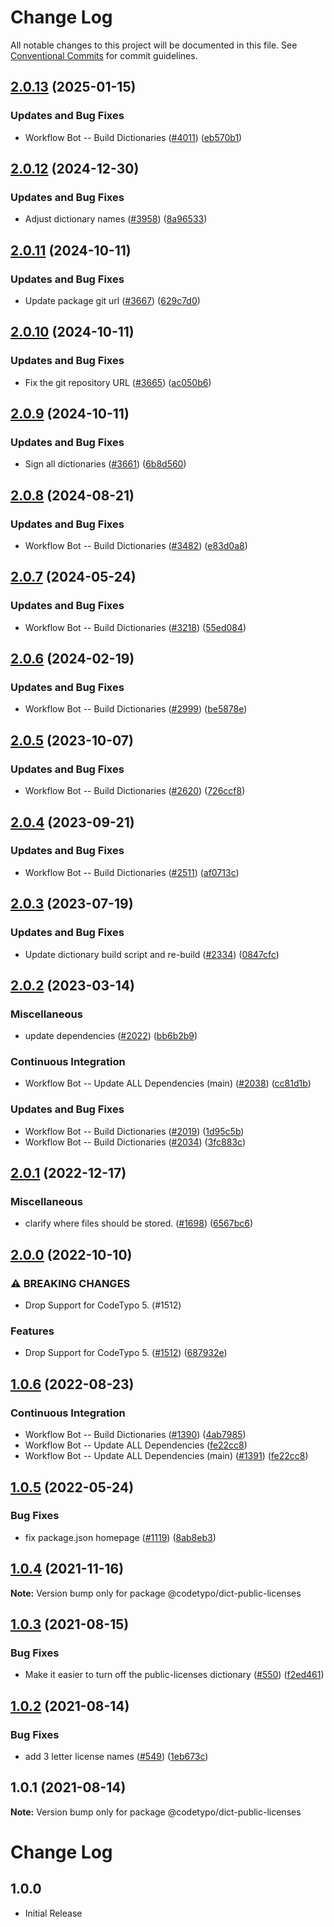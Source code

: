 # Change Log

All notable changes to this project will be documented in this file.
See [Conventional Commits](https://conventionalcommits.org) for commit guidelines.

## [2.0.13](https://github.com/khulnasoft/codetypo-dicts/compare/@codetypo/dict-public-licenses@2.0.12...@codetypo/dict-public-licenses@2.0.13) (2025-01-15)


### Updates and Bug Fixes

* Workflow Bot -- Build Dictionaries ([#4011](https://github.com/khulnasoft/codetypo-dicts/issues/4011)) ([eb570b1](https://github.com/khulnasoft/codetypo-dicts/commit/eb570b1d71c0b301c6a0d6faed2e8f58fd68b438))

## [2.0.12](https://github.com/khulnasoft/codetypo-dicts/compare/@codetypo/dict-public-licenses@2.0.11...@codetypo/dict-public-licenses@2.0.12) (2024-12-30)


### Updates and Bug Fixes

* Adjust dictionary names ([#3958](https://github.com/khulnasoft/codetypo-dicts/issues/3958)) ([8a96533](https://github.com/khulnasoft/codetypo-dicts/commit/8a96533bec21280103740868b81559437c413501))

## [2.0.11](https://github.com/khulnasoft/codetypo-dicts/compare/@codetypo/dict-public-licenses@2.0.10...@codetypo/dict-public-licenses@2.0.11) (2024-10-11)


### Updates and Bug Fixes

* Update package git url ([#3667](https://github.com/khulnasoft/codetypo-dicts/issues/3667)) ([629c7d0](https://github.com/khulnasoft/codetypo-dicts/commit/629c7d0a5e1bacad1d3874b1f8372edc3494ef97))

## [2.0.10](https://github.com/khulnasoft/codetypo-dicts/compare/@codetypo/dict-public-licenses@2.0.9...@codetypo/dict-public-licenses@2.0.10) (2024-10-11)


### Updates and Bug Fixes

* Fix the git repository URL ([#3665](https://github.com/khulnasoft/codetypo-dicts/issues/3665)) ([ac050b6](https://github.com/khulnasoft/codetypo-dicts/commit/ac050b697d57820109995e92fac5ccc32ced1723))

## [2.0.9](https://github.com/khulnasoft/codetypo-dicts/compare/@codetypo/dict-public-licenses@2.0.8...@codetypo/dict-public-licenses@2.0.9) (2024-10-11)


### Updates and Bug Fixes

* Sign all dictionaries ([#3661](https://github.com/khulnasoft/codetypo-dicts/issues/3661)) ([6b8d560](https://github.com/khulnasoft/codetypo-dicts/commit/6b8d560cf51a593458ce42bca415859f872cfc97))

## [2.0.8](https://github.com/khulnasoft/codetypo-dicts/compare/@codetypo/dict-public-licenses@2.0.7...@codetypo/dict-public-licenses@2.0.8) (2024-08-21)


### Updates and Bug Fixes

* Workflow Bot -- Build Dictionaries ([#3482](https://github.com/khulnasoft/codetypo-dicts/issues/3482)) ([e83d0a8](https://github.com/khulnasoft/codetypo-dicts/commit/e83d0a895762a6a64ab46de83fd3441e0287c8a3))

## [2.0.7](https://github.com/khulnasoft/codetypo-dicts/compare/@codetypo/dict-public-licenses@2.0.6...@codetypo/dict-public-licenses@2.0.7) (2024-05-24)


### Updates and Bug Fixes

* Workflow Bot -- Build Dictionaries ([#3218](https://github.com/khulnasoft/codetypo-dicts/issues/3218)) ([55ed084](https://github.com/khulnasoft/codetypo-dicts/commit/55ed0840e249a9899b7a0501cfbd03566462c80f))

## [2.0.6](https://github.com/khulnasoft/codetypo-dicts/compare/@codetypo/dict-public-licenses@2.0.5...@codetypo/dict-public-licenses@2.0.6) (2024-02-19)


### Updates and Bug Fixes

* Workflow Bot -- Build Dictionaries ([#2999](https://github.com/khulnasoft/codetypo-dicts/issues/2999)) ([be5878e](https://github.com/khulnasoft/codetypo-dicts/commit/be5878ec21728dfc833917959e549b93d9d0e9b1))

## [2.0.5](https://github.com/khulnasoft/codetypo-dicts/compare/@codetypo/dict-public-licenses@2.0.4...@codetypo/dict-public-licenses@2.0.5) (2023-10-07)


### Updates and Bug Fixes

* Workflow Bot -- Build Dictionaries ([#2620](https://github.com/khulnasoft/codetypo-dicts/issues/2620)) ([726ccf8](https://github.com/khulnasoft/codetypo-dicts/commit/726ccf82e0ab0a672d51ec4131184b9b007ee2f6))

## [2.0.4](https://github.com/khulnasoft/codetypo-dicts/compare/@codetypo/dict-public-licenses@2.0.3...@codetypo/dict-public-licenses@2.0.4) (2023-09-21)


### Updates and Bug Fixes

* Workflow Bot -- Build Dictionaries ([#2511](https://github.com/khulnasoft/codetypo-dicts/issues/2511)) ([af0713c](https://github.com/khulnasoft/codetypo-dicts/commit/af0713caa9f147e182c9025a950c1a4906d10ac6))

## [2.0.3](https://github.com/khulnasoft/codetypo-dicts/compare/@codetypo/dict-public-licenses@2.0.2...@codetypo/dict-public-licenses@2.0.3) (2023-07-19)


### Updates and Bug Fixes

* Update dictionary build script and re-build ([#2334](https://github.com/khulnasoft/codetypo-dicts/issues/2334)) ([0847cfc](https://github.com/khulnasoft/codetypo-dicts/commit/0847cfc9623018940e7761e08eeba0ec7c0a320e))

## [2.0.2](https://github.com/khulnasoft/codetypo-dicts/compare/@codetypo/dict-public-licenses@2.0.1...@codetypo/dict-public-licenses@2.0.2) (2023-03-14)


### Miscellaneous

* update dependencies ([#2022](https://github.com/khulnasoft/codetypo-dicts/issues/2022)) ([bb6b2b9](https://github.com/khulnasoft/codetypo-dicts/commit/bb6b2b9fc9f89e7c6549913bc56a4a6ffcc8dbd0))


### Continuous Integration

* Workflow Bot -- Update ALL Dependencies (main) ([#2038](https://github.com/khulnasoft/codetypo-dicts/issues/2038)) ([cc81d1b](https://github.com/khulnasoft/codetypo-dicts/commit/cc81d1bb7b02e64570717f9875b8352eda8f8c1e))


### Updates and Bug Fixes

* Workflow Bot -- Build Dictionaries ([#2019](https://github.com/khulnasoft/codetypo-dicts/issues/2019)) ([1d95c5b](https://github.com/khulnasoft/codetypo-dicts/commit/1d95c5b3b3a535986b60c80e8fecf85bee2ba66a))
* Workflow Bot -- Build Dictionaries ([#2034](https://github.com/khulnasoft/codetypo-dicts/issues/2034)) ([3fc883c](https://github.com/khulnasoft/codetypo-dicts/commit/3fc883c51f748eda2cf98b995f9c0f089915f079))

## [2.0.1](https://github.com/khulnasoft/codetypo-dicts/compare/@codetypo/dict-public-licenses@2.0.0...@codetypo/dict-public-licenses@2.0.1) (2022-12-17)


### Miscellaneous

* clarify where files should be stored. ([#1698](https://github.com/khulnasoft/codetypo-dicts/issues/1698)) ([6567bc6](https://github.com/khulnasoft/codetypo-dicts/commit/6567bc62130404cb32945bdcc3bf07316c839396))

## [2.0.0](https://github.com/khulnasoft/codetypo-dicts/compare/@codetypo/dict-public-licenses@1.0.6...@codetypo/dict-public-licenses@2.0.0) (2022-10-10)


### ⚠ BREAKING CHANGES

* Drop Support for CodeTypo 5. (#1512)

### Features

* Drop Support for CodeTypo 5. ([#1512](https://github.com/khulnasoft/codetypo-dicts/issues/1512)) ([687932e](https://github.com/khulnasoft/codetypo-dicts/commit/687932e187e4bce87d7904e3a2e53dd6de6ac372))

## [1.0.6](https://github.com/khulnasoft/codetypo-dicts/compare/@codetypo/dict-public-licenses@1.0.5...@codetypo/dict-public-licenses@1.0.6) (2022-08-23)


### Continuous Integration

* Workflow Bot -- Build Dictionaries ([#1390](https://github.com/khulnasoft/codetypo-dicts/issues/1390)) ([4ab7985](https://github.com/khulnasoft/codetypo-dicts/commit/4ab7985589f30cf5320889f93496ae0355ca87f4))
* Workflow Bot -- Update ALL Dependencies ([fe22cc8](https://github.com/khulnasoft/codetypo-dicts/commit/fe22cc876c142ea4ad5268d9fe0aa4c5db5c36e1))
* Workflow Bot -- Update ALL Dependencies (main) ([#1391](https://github.com/khulnasoft/codetypo-dicts/issues/1391)) ([fe22cc8](https://github.com/khulnasoft/codetypo-dicts/commit/fe22cc876c142ea4ad5268d9fe0aa4c5db5c36e1))

## [1.0.5](https://github.com/khulnasoft/codetypo-dicts/compare/@codetypo/dict-public-licenses@1.0.4...@codetypo/dict-public-licenses@1.0.5) (2022-05-24)


### Bug Fixes

* fix package.json homepage ([#1119](https://github.com/khulnasoft/codetypo-dicts/issues/1119)) ([8ab8eb3](https://github.com/khulnasoft/codetypo-dicts/commit/8ab8eb3733b7b9c783b5d93fdeff4d4ca739e8f4))





## [1.0.4](https://github.com/khulnasoft/codetypo-dicts/compare/@codetypo/dict-public-licenses@1.0.3...@codetypo/dict-public-licenses@1.0.4) (2021-11-16)

**Note:** Version bump only for package @codetypo/dict-public-licenses





## [1.0.3](https://github.com/khulnasoft/codetypo-dicts/compare/@codetypo/dict-public-licenses@1.0.2...@codetypo/dict-public-licenses@1.0.3) (2021-08-15)


### Bug Fixes

* Make it easier to turn off the public-licenses dictionary ([#550](https://github.com/khulnasoft/codetypo-dicts/issues/550)) ([f2ed461](https://github.com/khulnasoft/codetypo-dicts/commit/f2ed461e61c07285ba4b15127890a0809abffc2b))





## [1.0.2](https://github.com/khulnasoft/codetypo-dicts/compare/@codetypo/dict-public-licenses@1.0.1...@codetypo/dict-public-licenses@1.0.2) (2021-08-14)


### Bug Fixes

* add 3 letter license names ([#549](https://github.com/khulnasoft/codetypo-dicts/issues/549)) ([1eb673c](https://github.com/khulnasoft/codetypo-dicts/commit/1eb673cd203a8589ce91422e8e95429e5f740a73))





## 1.0.1 (2021-08-14)

**Note:** Version bump only for package @codetypo/dict-public-licenses





# Change Log

## 1.0.0

- Initial Release
